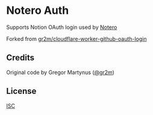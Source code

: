 # Notero Auth

Supports Notion OAuth login used by [Notero](https://github.com/dvanoni/notero)

Forked from [gr2m/cloudflare-worker-github-oauth-login](https://github.com/gr2m/cloudflare-worker-github-oauth-login)

## Credits

Original code by Gregor Martynus ([@gr2m](https://github.com/gr2m))

## License

[ISC](LICENSE)
